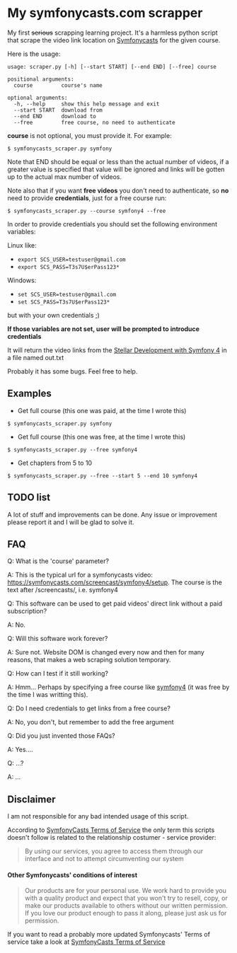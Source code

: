 # My symfonycasts.com scrapper

My first <del>serious</del> scrapping learning project. It's a harmless python script that scrape 
the video link location on [Symfonycasts](https://symfonycasts.com/) for the given course.

Here is the usage:
```
usage: scraper.py [-h] [--start START] [--end END] [--free] course

positional arguments:
  course         course's name

optional arguments:
  -h, --help     show this help message and exit
  --start START  download from
  --end END      download to
  --free         free course, no need to authenticate

```  
**course** is not optional, you must provide it. For example:

```
$ symfonycasts_scraper.py symfony
```

Note that END should be equal or less than the actual number of videos, 
if a greater value is specified that value will be ignored and links will be gotten 
up to the actual max number of videos.

Note also that if you want **free videos** you don't need to authenticate, so **no** need to provide **credentials**,
just for a free course run:

```
$ symfonycasts_scraper.py --course symfony4 --free
```

In order to provide credentials you should set the following environment variables:

Linux like:
* `export SCS_USER=testuser@gmail.com`
* `export SCS_PASS=T3s7U$erPass123*`

Windows:
* `set SCS_USER=testuser@gmail.com`
* `set SCS_PASS=T3s7U$erPass123*`

but with your own credentials ;)

**If those variables are not set, user will be prompted to introduce credentials** 

It will return the video links from the 
[Stellar Development with Symfony 4](https://symfonycasts.com/screencast/symfony)
in a file named out.txt

Probably it has some bugs. Feel free to help.

## Examples

* Get full course (this one was paid, at the time I wrote this)
```
$ symfonycasts_scraper.py symfony
```

* Get full course (this one was free, at the time I wrote this)

```
$ symfonycasts_scraper.py --free symfony4
```

* Get chapters from 5 to 10

```
$ symfonycasts_scraper.py --free --start 5 --end 10 symfony4
```

## TODO list 

A lot of stuff and improvements can be done. Any issue or improvement please report 
it and I will be glad to solve it.


## FAQ
Q: What is the 'course' parameter?

A: This is the typical url for a symfonycasts video: https://symfonycasts.com/screencast/symfony4/setup.
The course is the text after /screencasts/, i.e. symfony4

Q: This software can be used to get paid videos' direct link without a paid subscription?

A: No.

Q: Will this software work forever?

A: Sure not. Website DOM is changed every now and then for many reasons, 
that makes a web scraping solution temporary.

Q: How can I test if it still working?

A: Hmm... Perhaps by specifying a free course like [symfony4](https://symfonycasts.com/screencast/symfony4) 
(it was free by the time I was writting this).

Q: Do I need credentials to get links from a free course?

A: No, you don't, but remember to add the free argument

Q: Did you just invented those FAQs?

A: Yes....

Q: ...?

A: ...


## Disclaimer
I am not responsible for any bad intended usage of this script. 

According to [SymfonyCasts Terms of Service](https://symfonycasts.com/terms)
the only term this scripts doesn't follow is related to the relationship costumer - service provider: 

> By using our services, you agree to access them through our interface and not to attempt circumventing our system

#### Other Symfonycasts' conditions of interest
> Our products are for your personal use. We work hard to provide you with a quality product and expect that you won't try to resell, copy, or make our products available to others without our written permission. If you love our product enough to pass it along, please just ask us for permission.

If you want to read a probably more updated Symfonycasts' Terms of service take a look at [SymfonyCasts Terms of Service](https://symfonycasts.com/terms)